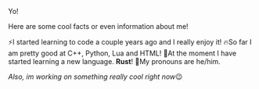 Yo!

Here are some cool facts or even information about me!

⚡I started learning to code a couple years ago and I really enjoy it!
🔥So far I am pretty good at C++, Python, Lua and HTML!
📃At the moment I have started learning a new language. **Rust**!
🧒My pronouns are he/him.

*Also, im working on something really cool right now*😉
